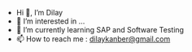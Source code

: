 -  Hi 👋, I’m Dilay 
- 👀 I’m interested in ...
- 🌱 I’m currently learning SAP and Software Testing
- 📫 How to reach me : dilaykanber@gmail.com
                       


